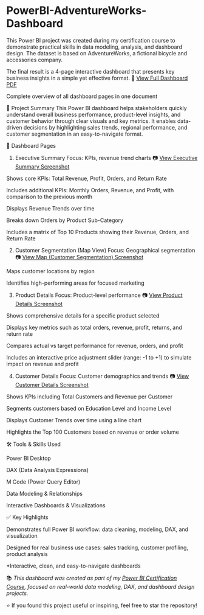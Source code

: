 # PowerBI-AdventureWorks-Dashboard
This Power BI project was created during my certification course to demonstrate practical skills in data modeling, analysis, and dashboard design. The dataset is based on AdventureWorks, a fictional bicycle and accessories company.

The final result is a 4-page interactive dashboard that presents key business insights in a simple yet effective format.
📄 [View Full Dashboard PDF](https://github.com/mohd-saquib62/PowerBI-AdventureWorks-Dashboard/blob/main/Full%20Dashboard.pdf)

Complete overview of all dashboard pages in one document


📘 Project Summary
This Power BI dashboard helps stakeholders quickly understand overall business performance, product-level insights, and customer behavior through clear visuals and key metrics. It enables data-driven decisions by highlighting sales trends, regional performance, and customer segmentation in an easy-to-navigate format.

📄 Dashboard Pages
1. Executive Summary
   Focus: KPIs, revenue trend charts
📷 [View Executive Summary Screenshot](https://github.com/mohd-saquib62/PowerBI-AdventureWorks-Dashboard/blob/main/Dashboard%20Page%201.png)

Shows core KPIs: Total Revenue, Profit, Orders, and Return Rate

Includes additional KPIs: Monthly Orders, Revenue, and Profit, with comparison to the previous month

Displays Revenue Trends over time

Breaks down Orders by Product Sub-Category

Includes a matrix of Top 10 Products showing their Revenue, Orders, and Return Rate

2. Customer Segmentation (Map View)
   Focus: Geographical segmentation
📷 [View Map (Customer Segmentation) Screenshot](https://github.com/mohd-saquib62/PowerBI-AdventureWorks-Dashboard/blob/main/Dashboard%20Page%202.png)

Maps customer locations by region

Identifies high-performing areas for focused marketing

3. Product Details
   Focus: Product-level performance
📷 [View Product Details Screenshot](https://github.com/mohd-saquib62/PowerBI-AdventureWorks-Dashboard/blob/main/Dashboard%20Page%203.png)

Shows comprehensive details for a specific product selected

Displays key metrics such as total orders, revenue, profit, returns, and return rate

Compares actual vs target performance for revenue, orders, and profit

Includes an interactive price adjustment slider (range: -1 to +1) to simulate impact on revenue and profit

4. Customer Details
   Focus: Customer demographics and trends
📷 [View Customer Details Screenshot](https://github.com/mohd-saquib62/PowerBI-AdventureWorks-Dashboard/blob/main/Dashboard%20Page%204.png)

Shows KPIs including Total Customers and Revenue per Customer

Segments customers based on Education Level and Income Level

Displays Customer Trends over time using a line chart

Highlights the Top 100 Customers based on revenue or order volume

🛠 Tools & Skills Used

Power BI Desktop

DAX (Data Analysis Expressions)

M Code (Power Query Editor)

Data Modeling & Relationships

Interactive Dashboards & Visualizations

✅ Key Highlights

Demonstrates full Power BI workflow: data cleaning, modeling, DAX, and visualization

Designed for real business use cases: sales tracking, customer profiling, product analysis

*Interactive, clean, and easy-to-navigate dashboards

📚 *This dashboard was created as part of my [Power BI Certification Course](https://ude.my/UC-8ab6b692-6932-4600-9c5c-daa418a9c8d2), focused on real-world data modeling, DAX, and dashboard design projects.*

⭐ If you found this project useful or inspiring, feel free to star the repository!
